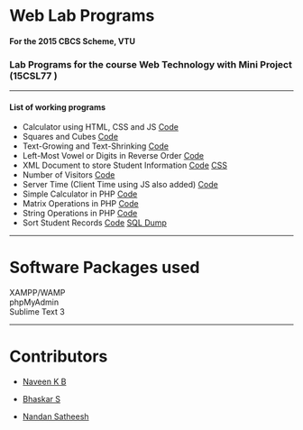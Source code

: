 

# Web Lab Programs 

#### For the 2015 CBCS Scheme, VTU
### Lab Programs for the course Web Technology with Mini Project  (15CSL77 )  

---
#### List of working programs 

- Calculator using HTML, CSS and JS [Code](https://github.com/NandanSatheesh/Web-Lab-Programs/blob/master/p1.html)
- Squares and Cubes [Code](https://github.com/NandanSatheesh/Web-Lab-Programs/blob/master/p2.html)
- Text-Growing and Text-Shrinking [Code](https://github.com/NandanSatheesh/Web-Lab-Programs/blob/master/p3.html)
- Left-Most Vowel or Digits in Reverse Order [Code](https://github.com/NandanSatheesh/Web-Lab-Programs/blob/master/p4.html)
- XML Document to store Student Information [Code](https://github.com/NandanSatheesh/Web-Lab-Programs/blob/master/p5.xml) [CSS](https://github.com/NandanSatheesh/Web-Lab-Programs/blob/master/5.css)
- Number of Visitors [Code](https://github.com/NandanSatheesh/Web-Lab-Programs/blob/master/p6.php)
- Server Time (Client Time using JS also added) [Code](https://github.com/NandanSatheesh/Web-Lab-Programs/blob/master/p7.php)
- Simple Calculator in PHP [Code](https://github.com/NandanSatheesh/Web-Lab-Programs/blob/master/p8a.php)
-  Matrix Operations in PHP [Code](https://github.com/NandanSatheesh/Web-Lab-Programs/blob/master/p8b.php)
- String Operations in PHP [Code](https://github.com/NandanSatheesh/Web-Lab-Programs/blob/master/p9.php)
- Sort Student Records [Code](https://github.com/NandanSatheesh/Web-Lab-Programs/blob/master/p10.php) [SQL Dump](https://github.com/NandanSatheesh/Web-Lab-Programs/blob/master/weblab.sql)

---
# Software Packages used 
   
XAMPP/WAMP     
phpMyAdmin  
Sublime Text 3

  
---
# Contributors 

- [Naveen K B](https://github.com/YaegerKnight)

- [Bhaskar S](https://github.com/bhaskars2197)

- [Nandan Satheesh](https://github.com/NandanSatheesh)
